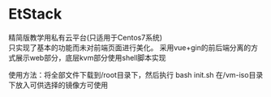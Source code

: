 # EtStack
精简版教学用私有云平台(只适用于Centos7系统)<br>
只实现了基本的功能而未对前端页面进行美化。
采用vue+gin的前后端分离的方式展示web部分，底层kvm部分使用shell脚本实现

使用方法：将全部文件下载到/root目录下，然后执行 bash init.sh
在/vm-iso目录下放入可供选择的镜像方可使用
